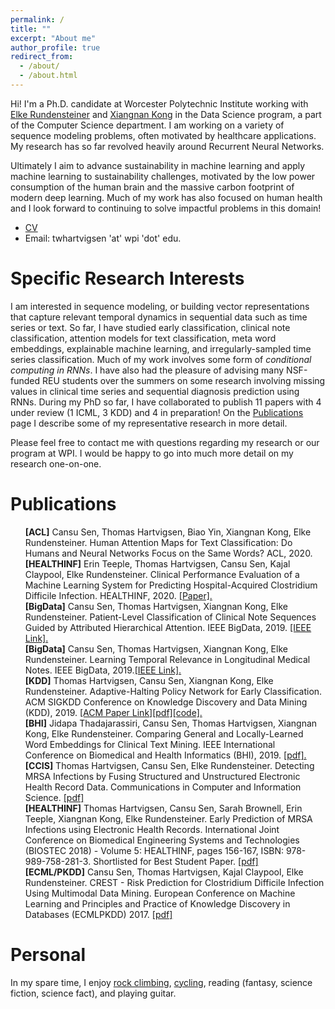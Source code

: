 ```yaml
---
permalink: /
title: ""
excerpt: "About me" 
author_profile: true
redirect_from: 
  - /about/
  - /about.html
---
```



Hi! I'm a Ph.D. candidate at Worcester Polytechnic Institute working with [Elke Rundensteiner](https://www.wpi.edu/people/faculty/rundenst) and [Xiangnan Kong](https://web.cs.wpi.edu/~xkong/) in the Data Science program, a part of the Computer Science department. I am working on a variety of sequence modeling problems, often motivated by healthcare applications. My research has so far revolved heavily around Recurrent Neural Networks.

Ultimately I aim to advance sustainability in machine learning and apply machine learning to sustainability challenges, motivated by the low power consumption of the human brain and the massive carbon footprint of modern deep learning. Much of my work has also focused on human health and I look forward to continuing to solve impactful problems in this domain!

- [CV](/files/hartvigsen_cv.pdf)
- Email: twhartvigsen 'at' wpi 'dot' edu.

# Specific Research Interests

I am interested in sequence modeling, or building vector representations that capture relevant temporal dynamics in sequential data such as time series or text. So far, I have studied early classification, clinical note classification, attention models for text classification, meta word embeddings, explainable machine learning, and irregularly-sampled time series classification. Much of my work involves some form of *conditional computing in RNNs*. I have also had the pleasure of advising many NSF-funded REU students over the summers on some research involving missing values in clinical time series and sequential diagnosis prediction using RNNs. During my PhD so far, I have collaborated to publish 11 papers with 4 under review (1 ICML, 3 KDD) and 4 in preparation! On the [Publications](https://thartvigsen.github.io/publications/) page I describe some of my representative research in more detail.

Please feel free to contact me with questions regarding my research or our program at WPI. I would be happy to go into much more detail on my research one-on-one.

# Publications
<ul style="list-style: none;">
<li><b>[ACL]</b> Cansu Sen, Thomas Hartvigsen, Biao Yin, Xiangnan Kong, Elke Rundensteiner. Human Attention Maps for Text Classification:  Do Humans and Neural Networks Focus on the Same Words? ACL, 2020.</li>
<li><b>[HEALTHINF]</b> Erin Teeple, Thomas Hartvigsen, Cansu Sen, Kajal Claypool, Elke Rundensteiner. 
Clinical Performance Evaluation of a Machine Learning System for Predicting Hospital-Acquired Clostridium Difficile Infection. HEALTHINF, 2020. <a href="https://www.scitepress.org/PublicationsDetail.aspx?ID=23u2EM1O4ro%3d&t=1">[Paper].</a></li>
<li><b>[BigData]</b> Cansu Sen, Thomas Hartvigsen, Xiangnan Kong, Elke Rundensteiner. Patient-Level Classification of Clinical Note Sequences Guided by Attributed Hierarchical Attention. IEEE BigData, 2019. <a href="https://ieeexplore.ieee.org/abstract/document/9006403">[IEEE Link].</a></li>
<li><b>[BigData]</b> Cansu Sen, Thomas Hartvigsen, Xiangnan Kong, Elke Rundensteiner. Learning Temporal Relevance in Longitudinal Medical Notes. IEEE BigData, 2019.<a href="https://ieeexplore.ieee.org/abstract/document/9006400">[IEEE Link].</a></li>
<li><b>[KDD]</b> Thomas Hartvigsen, Cansu Sen, Xiangnan Kong, Elke Rundensteiner. Adaptive-Halting Policy Network for Early Classification. ACM SIGKDD Conference on Knowledge Discovery and Data Mining (KDD), 2019. <a href="https://dl.acm.org/authorize.cfm?key=N688339">[ACM Paper Link]</a><a href="https://thartvigsen.github.io/files/adaptive_halting_kdd19.pdf">[pdf]</a><a href="https://github.com/Thartvigsen/EARLIEST">[code].</a></li>
<li><b>[BHI]</b> Jidapa Thadajarassiri, Cansu Sen, Thomas Hartvigsen, Xiangnan Kong, Elke Rundensteiner. Comparing General and Locally-Learned Word Embeddings for Clinical Text Mining. IEEE International Conference on Biomedical and Health Informatics (BHI), 2019. <a href="files/embeddings_bhi19.pdf">[pdf].</a></li>
<li><b>[CCIS]</b> Thomas Hartvigsen, Cansu Sen, Elke Rundensteiner. Detecting MRSA Infections by Fusing Structured and Unstructured Electronic Health Record Data. Communications in Computer and Information Science. <a href="https://link.springer.com/chapter/10.1007/978-3-030-29196-9_21">[pdf]</a></li>
<li><b>[HEALTHINF]</b> Thomas Hartvigsen, Cansu Sen, Sarah Brownell, Erin Teeple, Xiangnan Kong,  Elke Rundensteiner. Early Prediction of MRSA Infections using Electronic Health Records. International Joint Conference on Biomedical Engineering Systems and Technologies (BIOSTEC 2018) - Volume 5: HEALTHINF, pages 156-167, ISBN: 978-989-758-281-3. Shortlisted for Best Student Paper. <a href="http://www.scitepress.org/Papers/2018/65996/65996.pdf">[pdf]</a></li>
<li><b>[ECML/PKDD]</b> Cansu Sen, Thomas Hartvigsen, Kajal Claypool, Elke Rundensteiner. CREST - Risk Prediction for Clostridium Difficile Infection Using Multimodal Data Mining. European Conference on Machine Learning and Principles and Practice of Knowledge Discovery in Databases (ECMLPKDD) 2017. <a href="http://ecmlpkdd2017.ijs.si/papers/paperID487.pdf">[pdf]</a></li>
</ul>

# Personal

In my spare time, I enjoy [rock climbing](/images/climbing2.jpg), [cycling](/images/bike.jpg), reading (fantasy, science fiction, science fact), and playing guitar.
